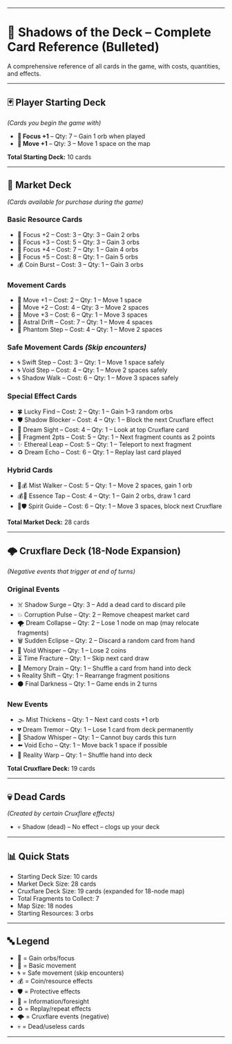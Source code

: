 
---

# 📜 Shadows of the Deck – Complete Card Reference (Bulleted)

A comprehensive reference of all cards in the game, with costs, quantities, and effects.

---

## 🃏 Player Starting Deck

*(Cards you begin the game with)*

* **🎯 Focus +1** – Qty: 7 – Gain 1 orb when played
* **👣 Move +1** – Qty: 3 – Move 1 space on the map

**Total Starting Deck:** 10 cards

---

## 🛒 Market Deck

*(Cards available for purchase during the game)*

### **Basic Resource Cards**

* 🎯 Focus +2 – Cost: 3 – Qty: 3 – Gain 2 orbs
* 🎯 Focus +3 – Cost: 5 – Qty: 3 – Gain 3 orbs
* 🎯 Focus +4 – Cost: 7 – Qty: 1 – Gain 4 orbs
* 🎯 Focus +5 – Cost: 8 – Qty: 1 – Gain 5 orbs
* 💰 Coin Burst – Cost: 3 – Qty: 1 – Gain 3 orbs

### **Movement Cards**

* 👣 Move +1 – Cost: 2 – Qty: 1 – Move 1 space
* 👣 Move +2 – Cost: 4 – Qty: 3 – Move 2 spaces
* 👣 Move +3 – Cost: 6 – Qty: 1 – Move 3 spaces
* 🚀 Astral Drift – Cost: 7 – Qty: 1 – Move 4 spaces
* 👻 Phantom Step – Cost: 4 – Qty: 1 – Move 2 spaces

### **Safe Movement Cards** *(Skip encounters)*

* 🌀 Swift Step – Cost: 3 – Qty: 1 – Move 1 space safely
* 🌀 Void Step – Cost: 4 – Qty: 1 – Move 2 spaces safely
* 🌀 Shadow Walk – Cost: 6 – Qty: 1 – Move 3 spaces safely

### **Special Effect Cards**

* 🍀 Lucky Find – Cost: 2 – Qty: 1 – Gain 1–3 random orbs
* 🛡️ Shadow Blocker – Cost: 4 – Qty: 1 – Block the next Cruxflare effect
* 🔮 Dream Sight – Cost: 4 – Qty: 1 – Look at top Cruxflare card
* 💎 Fragment 2pts – Cost: 5 – Qty: 1 – Next fragment counts as 2 points
* ✨ Ethereal Leap – Cost: 5 – Qty: 1 – Teleport to next fragment
* ♻️ Dream Echo – Cost: 6 – Qty: 1 – Replay last card played

### **Hybrid Cards**

* 👣💰 Mist Walker – Cost: 5 – Qty: 1 – Move 2 spaces, gain 1 orb
* 💰📜 Essence Tap – Cost: 4 – Qty: 1 – Gain 2 orbs, draw 1 card
* 👣🛡️ Spirit Guide – Cost: 6 – Qty: 1 – Move 3 spaces, block next Cruxflare

**Total Market Deck:** 28 cards

---

## 🌩️ Cruxflare Deck (18-Node Expansion)

*(Negative events that trigger at end of turns)*

### **Original Events**

* ☠️ Shadow Surge – Qty: 3 – Add a dead card to discard pile
* 💥 Corruption Pulse – Qty: 2 – Remove cheapest market card
* 🌪️ Dream Collapse – Qty: 2 – Lose 1 node on map (may relocate fragments)
* 🗑️ Sudden Eclipse – Qty: 2 – Discard a random card from hand
* 💸 Void Whisper – Qty: 1 – Lose 2 coins
* ⏳ Time Fracture – Qty: 1 – Skip next card draw
* 🔄 Memory Drain – Qty: 1 – Shuffle a card from hand into deck
* 🌀 Reality Shift – Qty: 1 – Rearrange fragment positions
* ⚫ Final Darkness – Qty: 1 – Game ends in 2 turns

### **New Events**

* 🌫️ Mist Thickens – Qty: 1 – Next card costs +1 orb
* 💔 Dream Tremor – Qty: 1 – Lose 1 card from deck permanently
* 🚫 Shadow Whisper – Qty: 1 – Cannot buy cards this turn
* ⬅️ Void Echo – Qty: 1 – Move back 1 space if possible
* 🔀 Reality Warp – Qty: 1 – Shuffle hand into deck

**Total Cruxflare Deck:** 19 cards

---

## 💀 Dead Cards

*(Created by certain Cruxflare effects)*

* 💀 Shadow (dead) – No effect – clogs up your deck

---

## 📊 Quick Stats

* Starting Deck Size: 10 cards
* Market Deck Size: 28 cards
* Cruxflare Deck Size: 19 cards (expanded for 18-node map)
* Total Fragments to Collect: 7
* Map Size: 18 nodes
* Starting Resources: 3 orbs

---

## 🔤 Legend

* 🎯 = Gain orbs/focus
* 👣 = Basic movement
* 🌀 = Safe movement (skip encounters)
* 💰 = Coin/resource effects
* 🛡️ = Protective effects
* 🔮 = Information/foresight
* ♻️ = Replay/repeat effects
* 🌩️ = Cruxflare events (negative)
* 💀 = Dead/useless cards

---
